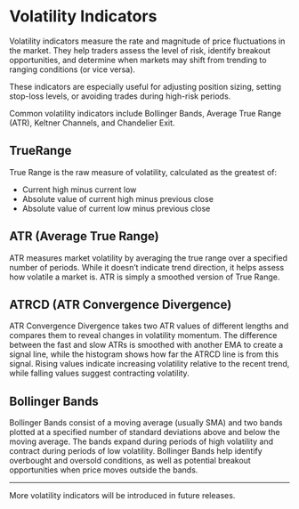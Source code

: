 # Volatility Indicators

Volatility indicators measure the rate and magnitude of price fluctuations in the market. They help traders assess the level of risk, identify breakout opportunities, and determine when markets may shift from trending to ranging conditions (or vice versa).

These indicators are especially useful for adjusting position sizing, setting stop-loss levels, or avoiding trades during high-risk periods.

Common volatility indicators include Bollinger Bands, Average True Range (ATR), Keltner Channels, and Chandelier Exit.

## **TrueRange**

True Range is the raw measure of volatility, calculated as the greatest of:
- Current high minus current low
- Absolute value of current high minus previous close
- Absolute value of current low minus previous close


## **ATR (Average True Range)**
ATR measures market volatility by averaging the true range over a specified number of periods. While it doesn’t indicate trend direction, it helps assess how volatile a market is.
ATR is simply a smoothed version of True Range.

## **ATRCD (ATR Convergence Divergence)**
ATR Convergence Divergence takes two ATR values of different lengths and
compares them to reveal changes in volatility momentum. The difference
between the fast and slow ATRs is smoothed with another EMA to create a
signal line, while the histogram shows how far the ATRCD line is from
this signal. Rising values indicate increasing volatility relative to the
recent trend, while falling values suggest contracting volatility.

## **Bollinger Bands**
Bollinger Bands consist of a moving average (usually SMA) and two bands plotted at a specified number of standard deviations above and below the moving average. The bands expand during periods of high volatility and contract during periods of low volatility. Bollinger Bands help identify overbought and oversold conditions, as well as potential breakout opportunities when price moves outside the bands.

---

More volatility indicators will be introduced in future releases.